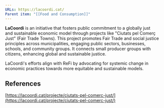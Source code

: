 ```yaml
---
URLs: https://lacoordi.cat/
Parent item: "[[Food and Consumption]]"
---
```

**LaCoordi** is an initiative that fosters public commitment to a globally just and sustainable economic model through projects like "Ciutats pel Comerç Just" (Fair Trade Towns). This project promotes Fair Trade and social justice principles across municipalities, engaging public sectors, businesses, schools, and community groups. It connects small producer groups with citizens, enhancing global and sustainable justice. 

LaCoordi's efforts align with ReFi by advocating for systemic change in economic practices towards more equitable and sustainable models.

## References

[https://lacoordi.cat/projecte/ciutats-pel-comerc-just/](https://lacoordi.cat/projecte/ciutats-pel-comerc-just/)